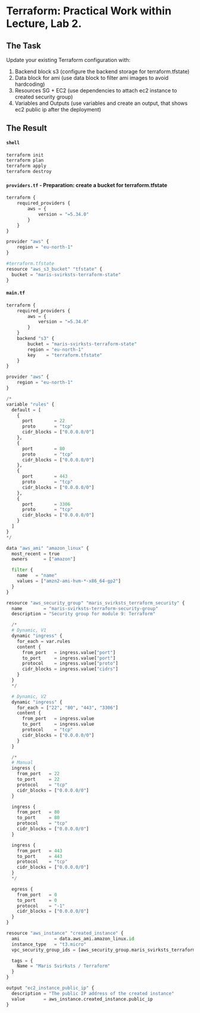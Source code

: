 # Terraform: Practical Work within Lecture, Lab 2.

## The Task
Update your existing Terraform configuration with:
1. Backend block s3 (configure the backend storage for terraform.tfstate)
2. Data block for ami (use data block to filter ami images to avoid hardcoding)
3. Resources SG + EC2 (use dependencies to attach ec2 instance to created security group)
4. Variables and Outputs (use variables and create an output, that shows ec2 public ip after the deployment)

## The Result

#### **`shell`**
```bash
terraform init
terraform plan
terraform apply
terraform destroy
```

#### **`providers.tf` - Preparation: create a bucket for terraform.tfstate**
```python
terraform {
    required_providers {
        aws = {
            version = "=5.34.0"
        }
    }
}

provider "aws" {
    region = "eu-north-1"
}

#terraform.tfstate
resource "aws_s3_bucket" "tfstate" {
  bucket = "maris-svirksts-terraform-state"
}
```

#### **`main.tf`**
```python
terraform {
    required_providers {
        aws = {
            version = "=5.34.0"
        }
    }
    backend "s3" {
        bucket = "maris-svirksts-terraform-state"
        region = "eu-north-1"
        key    = "terraform.tfstate"
    }
}

provider "aws" {
    region = "eu-north-1"
}

/*
variable "rules" {
  default = [
    {
      port        = 22
      proto       = "tcp"
      cidr_blocks = ["0.0.0.0/0"]
    },
    {
      port        = 80
      proto       = "tcp"
      cidr_blocks = ["0.0.0.0/0"]
    },
    {
      port        = 443
      proto       = "tcp"
      cidr_blocks = ["0.0.0.0/0"]
    },
    {
      port        = 3306
      proto       = "tcp"
      cidr_blocks = ["0.0.0.0/0"]
    }
  ]
}
*/

data "aws_ami" "amazon_linux" {
  most_recent = true
  owners      = ["amazon"]

  filter {
    name   = "name"
    values = ["amzn2-ami-hvm-*-x86_64-gp2"]
  }
}

resource "aws_security_group" "maris_svirksts_terraform_security" {
  name        = "maris-svirksts-terraform-security-group"
  description = "Security group for module 9: Terraform"

  /*
  # Dynamic, V1
  dynamic "ingress" {
    for_each = var.rules
    content {
      from_port   = ingress.value["port"]
      to_port     = ingress.value["port"]
      protocol    = ingress.value["proto"]
      cidr_blocks = ingress.value["cidrs"]
    }
  }
  */

  # Dynamic, V2
  dynamic "ingress" {
    for_each = ["22", "80", "443", "3306"]
    content {
      from_port   = ingress.value
      to_port     = ingress.value
      protocol    = "tcp"
      cidr_blocks = ["0.0.0.0/0"]
    }
  }

  /*
  # Manual
  ingress {
    from_port   = 22
    to_port     = 22
    protocol    = "tcp"
    cidr_blocks = ["0.0.0.0/0"]
  }

  ingress {
    from_port   = 80
    to_port     = 80
    protocol    = "tcp"
    cidr_blocks = ["0.0.0.0/0"]
  }

  ingress {
    from_port   = 443
    to_port     = 443
    protocol    = "tcp"
    cidr_blocks = ["0.0.0.0/0"]
  }
  */

  egress {
    from_port   = 0
    to_port     = 0
    protocol    = "-1"
    cidr_blocks = ["0.0.0.0/0"]
  }
}

resource "aws_instance" "created_instance" {
  ami             = data.aws_ami.amazon_linux.id
  instance_type   = "t3.micro"
  vpc_security_group_ids = [aws_security_group.maris_svirksts_terraform_security.id]

  tags = {
    Name = "Maris Svirksts / Terraform"
  }
}

output "ec2_instance_public_ip" {
  description = "The public IP address of the created instance"
  value       = aws_instance.created_instance.public_ip
}
```